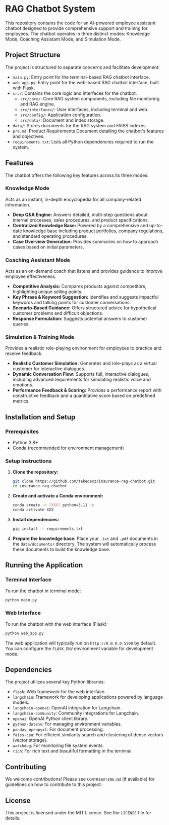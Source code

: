 # RAG Chatbot System

This repository contains the code for an AI-powered employee assistant chatbot designed to provide comprehensive support and training for employees. The chatbot operates in three distinct modes: Knowledge Mode, Coaching Assistant Mode, and Simulation Mode.

## Project Structure

The project is structured to separate concerns and facilitate development:

- `main.py`: Entry point for the terminal-based RAG chatbot interface.
- `web_app.py`: Entry point for the web-based RAG chatbot interface, built with Flask.
- `src/`: Contains the core logic and interfaces for the chatbot.
  - `src/core/`: Core RAG system components, including file monitoring and RAG engine.
  - `src/interfaces/`: User interfaces, including terminal and web.
  - `src/config/`: Application configuration.
  - `src/data/`: Document and index storage.
- `data/`: Stores documents for the RAG system and FAISS indexes.
- `prd.md`: Product Requirements Document detailing the chatbot's features and objectives.
- `requirements.txt`: Lists all Python dependencies required to run the system.

## Features

The chatbot offers the following key features across its three modes:

### Knowledge Mode
Acts as an instant, in-depth encyclopedia for all company-related information.
- **Deep Q&A Engine:** Answers detailed, multi-step questions about internal processes, sales procedures, and product specifications.
- **Centralized Knowledge Base:** Powered by a comprehensive and up-to-date knowledge base including product portfolios, company regulations, and standard operating procedures.
- **Case Overview Generation:** Provides summaries on how to approach cases based on initial parameters.

### Coaching Assistant Mode
Acts as an on-demand coach that listens and provides guidance to improve employee effectiveness.
- **Competitive Analysis:** Compares products against competitors, highlighting unique selling points.
- **Key Phrase & Keyword Suggestion:** Identifies and suggests impactful keywords and talking points for customer conversations.
- **Scenario-Based Guidance:** Offers structured advice for hypothetical customer problems and difficult objections.
- **Response Formulation:** Suggests potential answers to customer queries.

### Simulation & Training Mode
Provides a realistic role-playing environment for employees to practice and receive feedback.
- **Realistic Customer Simulation:** Generates and role-plays as a virtual customer for interactive dialogues.
- **Dynamic Conversation Flow:** Supports full, interactive dialogues, including advanced requirements for simulating realistic voice and emotions.
- **Performance Feedback & Scoring:** Provides a performance report with constructive feedback and a quantitative score based on predefined metrics.

## Installation and Setup

### Prerequisites

- Python 3.8+
- Conda (recommended for environment management)

### Setup Instructions

1.  **Clone the repository:**
    ```bash
    git clone https://github.com/takedaxz/insurance-rag-chatbot.git
    cd insurance-rag-chatbot
    ```

2.  **Create and activate a Conda environment:**
    ```bash
    conda create -n [XXX] python=3.11 -y
    conda activate XXX
    ```

3.  **Install dependencies:**
    ```bash
    pip install -r requirements.txt
    ```

4.  **Prepare the knowledge base:**
    Place your `.txt` and `.pdf` documents in the `data/documents/` directory. The system will automatically process these documents to build the knowledge base.

## Running the Application

### Terminal Interface

To run the chatbot in terminal mode:

```bash
python main.py
```

### Web Interface

To run the chatbot with the web interface (Flask):

```bash
python web_app.py
```
The web application will typically run on `http://0.0.0.0:5500` by default. You can configure the `FLASK_ENV` environment variable for development mode.

## Dependencies

The project utilizes several key Python libraries:

- `flask`: Web framework for the web interface.
- `langchain`: Framework for developing applications powered by language models.
- `langchain-openai`: OpenAI integration for Langchain.
- `langchain-community`: Community integrations for Langchain.
- `openai`: OpenAI Python client library.
- `python-dotenv`: For managing environment variables.
- `pandas`, `openpyxl`: For document processing.
- `faiss-cpu`: For efficient similarity search and clustering of dense vectors (vector storage).
- `watchdog`: For monitoring file system events.
- `rich`: For rich text and beautiful formatting in the terminal.

## Contributing

We welcome contributions! Please see `CONTRIBUTING.md` (if available) for guidelines on how to contribute to this project.

## License

This project is licensed under the MIT License. See the `LICENSE` file for details.
